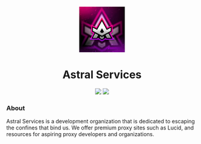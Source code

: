 <p align="center">
<img width="120px" src="https://raw.githubusercontent.com/AstralService/.github/main/assets/AS.jpg">
</p>

<h1 align="center">Astral Services</h1>

<p align="center">
<a href="https://discord.gg/goastral"><img height="30px" src="https://img.shields.io/badge/Discord-7289DA?style=for-the-badge&logo=discord&logoColor=white"><img></a>
<a href="https://github.com/AstralService"><img height="30px" src="https://img.shields.io/badge/GitHub-100000?style=for-the-badge&logo=github&logoColor=white"><img></a>
</p>

### About
Astral Services is a development organization that is dedicated to escaping the confines that bind us. We offer premium proxy sites such as Lucid, and resources for aspiring proxy developers and organizations.

